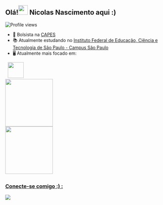 <!--### Hi there 👋


**nicolas-nascimento13/nicolas-nascimento13** is a ✨ _special_ ✨ repository because its `README.md` (this file) appears on your GitHub profile.

Here are some ideas to get you started:

- 🔭 I’m currently working on ...
- 🌱 I’m currently learning ...
- 👯 I’m looking to collaborate on ...
- 🤔 I’m looking for help with ...
- 💬 Ask me about ...
- 📫 How to reach me: ...
- 😄 Pronouns: ...
- ⚡ Fun fact: ...
-->

<h2 align="left">Olá!<img src="https://raw.githubusercontent.com/kaueMarques/kaueMarques/master/hi.gif" height="30px"> Nicolas Nascimento aqui :)</h2>
<p align="left"> <img src="https://komarev.com/ghpvc/?username=nicolas-nascimento13&color=yellow" alt="Profile views" /> </p>

- 🎒 Bolsista na [CAPES](https://www.gov.br/capes/pt-br)
- 📚 Atualmente estudando no [Instituto Federal de Educação, Ciência e Tecnologia de São Paulo - Campus São Paulo](https://spo.ifsp.edu.br/)
- 🖥️ Atualmente mais focado em:
<div style="display: inline">
  &nbsp;&nbsp;<img width='50' height='50' src="https://cdn.jsdelivr.net/gh/devicons/devicon/icons/python/python-original.svg" />&nbsp;&nbsp;
</div>

<br>
<div>
  <a href="https://github.com/nicolas-nascimento13">
  <img height="150em" src="https://github-readme-stats.vercel.app/api?username=nicolas-nascimento13&show_icons=true&theme=gotham&title_color=1DE0BC&include_all_commits=false&count_private=true"/>
   
   <br>
    
  <img height="150em" src="https://github-readme-stats.vercel.app/api/top-langs/?username=nicolas-nascimento13&layout=compact&langs_count=7&theme=gotham&title_color=1DE0BC"/>
</div>

##

 <h3 align="left">Conecte-se comigo :) :</h3>
<div>
  <a href="mailto:nicolas.nascimento@aluno.ifsp.edu.br" target="_blank" rel="external">
    <img src="https://img.shields.io/badge/Outlook-0078D4?style=for-the-badge&logo=microsoft-outlook&logoColor=white" target="_blank">
  </a>  
  
  <!-- 
  <a href="https://www.linkedin.com/in/nicolas-fonseca-nascimento/" target="_blank">
    <img src="https://img.shields.io/badge/LinkedIn-0077B5?style=for-the-badge&logo=linkedin&logoColor=white" target="_blank">
  </a> 
  -->
</div>

 
